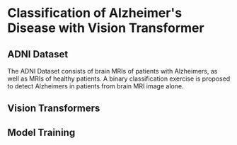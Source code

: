 # Classification of Alzheimer's Disease with Vision Transformer

## ADNI Dataset
The ADNI Dataset consists of brain MRIs of patients with Alzheimers, as well as MRIs of healthy patients. A binary classification exercise is proposed to detect Alzheimers in patients from brain MRI image alone.

## Vision Transformers

## Model Training
